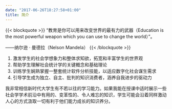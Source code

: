 ```yaml
---
date: "2017-06-26T18:27:58+01:00"
title: 简介
---
```


{{< blockquote >}}
“教育是你可以用来改变世界的最有力的武器（Education is the most powerful weapon which you can use to change the world）”。

——纳尔逊 · 曼德拉（Nelson Mandela）
{{< /blockquote >}}

1. 激发学生的社会学想象力和整体求知欲，拓宽和丰富学生的世界观
2. 帮助学生理解社会统计学的关键概念和基础理论
3. 训练学生娴熟掌握一整套统计软件分析技能，以适应数字化社会谋生需求
4. 引导学生成为独立、自主、批判的知识消费者，涵养自我进步的驱动力

我非常相信新时代大学生有不若以往的学习能力。如果我能在授课中适时展示一些社会学学术前沿中有用的、变革性的、令人难忘的知识，学生可能会沿着同样激动人心的方式汲取一切有利于他们能力成长的知识养分。 

